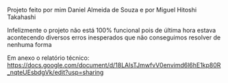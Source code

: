 Projeto feito por mim Daniel Almeida de Souza e por Miguel Hitoshi Takahashi

Infelizmente o projeto não está 100% funcional pois de última hora estava acontecendo diversos erros 
inesperados que não conseguimos resolver de nenhuma forma

Em anexo o relatório técnico: 
https://docs.google.com/document/d/18LAlsTJmwfvV0envimd6l6hE1kp80R_nqteUEsbdgVk/edit?usp=sharing
